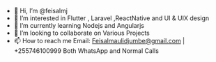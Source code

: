 - 👋 Hi, I’m @feisalmj
- 👀 I’m interested in Flutter , Laravel ,ReactNative and UI & UIX design
- 🌱 I’m currently learning Nodejs and Angularjs
- 💞️ I’m looking to collaborate on Various Projects
- 📫 How to reach me Email: Feisalmaulidjumbe@gmail.com | +255746100999 Both WhatsApp and Normal Calls


